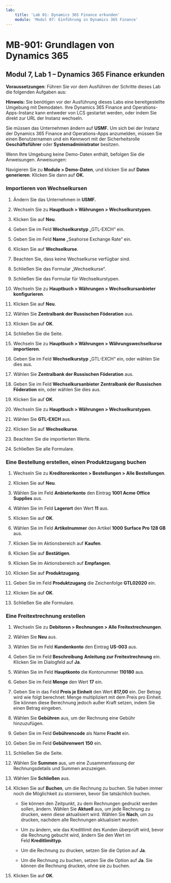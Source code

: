 ```yaml
---
lab:
    title: 'Lab 01: Dynamics 365 Finance erkunden'
    module: 'Modul 07: Einführung in Dynamics 365 Finance'
---
```


# MB-901: Grundlagen von Dynamics 365 
## Modul 7, Lab 1 – Dynamics 365 Finance erkunden 


**Voraussetzungen**: Führen Sie vor dem Ausführen der Schritte dieses Lab die folgenden
 Aufgaben aus: 

**Hinweis:** Sie benötigen vor der Ausführung dieses Labs eine bereitgestellte Umgebung
mit Demodaten. Ihre Dynamics 365 Finance and Operations-Apps-Instanz kann
entweder von LCS gestartet werden, oder indem Sie direkt zur URL der Instanz wechseln.

Sie müssen das Unternehmen ändern auf **USMF.** Um sich bei der Instanz der Dynamics 365 Finance and Operations-Apps anzumelden, müssen Sie einen Benutzernamen und ein Kennwort mit der Sicherheitsrolle **Geschäftsführer** oder **Systemadministrator** besitzen.

Wenn Ihre Umgebung keine Demo-Daten enthält, befolgen Sie die Anweisungen.
Anweisungen:

Navigieren Sie zu **Module > Demo-Daten**, und klicken Sie auf **Daten generieren**. Klicken Sie dann auf **OK**.

### Importieren von Wechselkursen

1.  Ändern Sie das Unternehmen in **USMF.**

2.  Wechseln Sie zu **Hauptbuch > Währungen > Wechselkurstypen**.

3.  Klicken Sie auf **Neu**.

4.  Geben Sie im Feld **Wechselkurstyp** „GTL-EXCH“ ein.

5.  Geben Sie im Feld **Name** „Seahorse Exchange Rate“ ein.

6.  Klicken Sie auf **Wechselkurse**.

7.  Beachten Sie, dass keine Wechselkurse verfügbar sind.

8.  Schließen Sie das Formular „Wechselkurse“.

9.  Schließen Sie das Formular für Wechselkurstypen.

10. Wechseln Sie zu **Hauptbuch > Währungen > Wechselkursanbieter konfigurieren**.

11. Klicken Sie auf **Neu**.

12. Wählen Sie **Zentralbank der Russischen Föderation** aus.

13. Klicken Sie auf **OK**.

14. Schließen Sie die Seite.

15. Wechseln Sie zu **Hauptbuch > Währungen > Währungswechselkurse importieren**.

16. Geben Sie im Feld **Wechselkurstyp** „GTL-EXCH“ ein, oder wählen Sie dies aus.

17. Wählen Sie **Zentralbank der Russischen Föderation** aus.

18. Geben Sie im Feld **Wechselkursanbieter** **Zentralbank der Russischen Föderation** ein, oder wählen Sie dies aus.

19. Klicken Sie auf **OK**.

20. Wechseln Sie zu **Hauptbuch > Währungen > Wechselkurstypen**.

21. Wählen Sie **GTL-EXCH** aus.

22. Klicken Sie auf **Wechselkurse**.

23. Beachten Sie die importierten Werte.

24. Schließen Sie alle Formulare.

### Eine Bestellung erstellen, einen Produktzugang buchen

1.  Wechseln Sie zu **Kreditorenkonten > Bestellungen > Alle Bestellungen**.

2.  Klicken Sie auf **Neu**.

3.  Wählen Sie im Feld **Anbieterkonto** den Eintrag **1001 Acme Office Supplies** aus.

4.  Wählen Sie im Feld **Lagerort** den Wert **11** aus.

5.  Klicken Sie auf **OK**.

6.  Wählen Sie im Feld **Artikelnummer** den Artikel **1000 Surface Pro 128 GB** aus.

7.  Klicken Sie im Aktionsbereich auf **Kaufen**.

8.  Klicken Sie auf **Bestätigen**.

9.  Klicken Sie im Aktionsbereich auf **Empfangen**.

10. Klicken Sie auf **Produktzugang**.

11. Geben Sie im Feld **Produktzugang** die Zeichenfolge **GTL02020** ein.

12. Klicken Sie auf **OK**.

13. Schließen Sie alle Formulare.

### Eine Freitextrechnung erstellen

1.  Wechseln Sie zu **Debitoren > Rechnungen > Alle Freitextrechnungen**.

2.  Wählen Sie **Neu** aus.

3.  Wählen Sie im Feld **Kundenkonto** den Eintrag **US-003** aus.

4.  Geben Sie im Feld **Beschreibung** **Anleitung zur Freitextrechnung** ein.
     Klicken Sie im Dialogfeld auf **Ja**.

5.  Wählen Sie im Feld **Hauptkonto** die Kontonummer **110180** aus.

6.  Geben Sie im Feld **Menge** den Wert **17** ein.

7.  Geben Sie in das Feld **Preis je Einheit** den Wert **817,00** ein. Der Betrag wird wie folgt berechnet:
    Menge multipliziert mit dem Preis pro Einheit. Sie können diese Berechnung jedoch außer Kraft setzen,
    indem Sie einen Betrag eingeben.

8.  Wählen Sie **Gebühren** aus, um der Rechnung eine Gebühr hinzuzufügen.

9.  Geben Sie im Feld **Gebührencode** als Name **Fracht** ein.

10. Geben Sie im Feld **Gebührenwert** **150** ein.

11. Schließen Sie die Seite.

12. Wählen Sie **Summen** aus, um eine Zusammenfassung der Rechnungsdetails und Summen anzuzeigen.

13. Wählen Sie **Schließen** aus.

14. Klicken Sie auf **Buchen**, um die Rechnung zu buchen. Sie haben immer noch die Möglichkeit zu
    stornieren, bevor Sie tatsächlich buchen.

    -  Sie können den Zeitpunkt, zu dem Rechnungen gedruckt werden sollen, ändern. Wählen Sie **Aktuell** aus, um
        jede Rechnung zu drucken, wenn diese aktualisiert wird. Wählen Sie **Nach**, um zu drucken, nachdem alle
        Rechnungen aktualisiert wurden.

    -  Um zu ändern, wie das Kreditlimit des Kunden überprüft wird, bevor die Rechnung
        gebucht wird, ändern Sie den Wert im Feld **Kreditlimittyp**.

    -  Um die Rechnung zu drucken, setzen Sie die Option auf **Ja**.

    -  Um die Rechnung zu buchen, setzen Sie die Option auf **Ja**. Sie können die Rechnung
        drucken, ohne sie zu buchen.

15. Klicken Sie auf **OK**.
